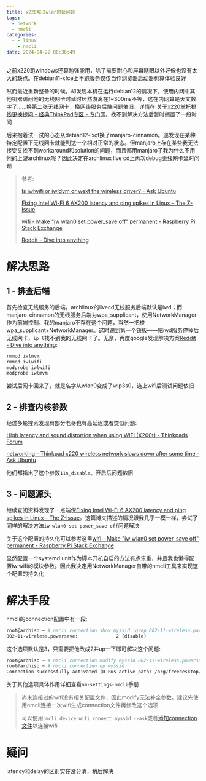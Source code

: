 ```yaml
---
title: x220解决wlan时延问题
tags:
  - network
  - nmcli
categories:
  - - linux
    - nmcli
date: 2024-04-22 00:36:49
---
```


之前x220跑windows还算勉强能用，除了需要耐心和屏幕瞎眼以外好像也没有太大的缺点。在debian11-xfce上不跑服务仅仅当作浏览器启动器也算体验良好

然而最近重新整备的时候，却发现本机在运行debian12的情况下，使用内网中其他机器访问他的无线网卡时延时居然游离在1~300ms不等，这在内网算是天文数字了......换第二张无线网卡，换网络服务后端问题依旧，详情在:[关于x220掌托排线更换提问 - 经典ThinkPad专区 - 专门网](https://www.ibmnb.com/thread-2048807-1-1.html)。找不到解决方法后暂时搁置了一段时间

后来抱着试一试的心态从debian12-lxqt换了manjaro-cinnamon。遂发现在某种特定配置下无线网卡就能到达一个相对正常的状态。但manjaro上存在某些我无法接受又找不到workaround和solution的问题，而且都用manjaro了我为什么不用他的上游archlinux呢？因此决定在archlinux live cd上再次debug无线网卡延时问题

> 参考:
> 
> [Is iwlwifi or iwldvm or wext the wireless driver? - Ask Ubuntu](https://askubuntu.com/questions/618283/is-iwlwifi-or-iwldvm-or-wext-the-wireless-driver)
> 
> [Fixing Intel Wi-Fi 6 AX200 latency and ping spikes in Linux &#8211; The Z-Issue](https://z-issue.com/wp/fixing-intel-wi-fi-6-ax200-latency-and-ping-spikes-in-linux/)
> 
> [wifi - Make &quot;iw wlan0 set power_save off&quot; permanent - Raspberry Pi Stack Exchange](https://raspberrypi.stackexchange.com/questions/96606/make-iw-wlan0-set-power-save-off-permanent)
> 
> [Reddit - Dive into anything](https://www.reddit.com/r/archlinux/comments/tbnyq4/iwd_device_wlan0_not_found_no_station_on_device/)

# 解决思路

## 1 - 排查后端

首先检查无线服务的后端。archlinux的livecd无线服务后端默认是iwd；而manjaro-cinnamon的无线服务后端为wpa_supplicant，使用NetworkManager作为前端控制。我的manjaro不存在这个问题，当然一把梭wpa_supplicant+NetworkManager。这时踢到第一个铁板——把iwd服务停掉后无线网卡，`ip l`找不到我的无线网卡了。无奈，再度google发现解决方案[Reddit - Dive into anything](https://www.reddit.com/r/archlinux/comments/tbnyq4/iwd_device_wlan0_not_found_no_station_on_device/):

```bash
rmmod iwlmvm
rmmod iwlwifi
modprobe iwlwifi
modprobe iwlmvm
```

尝试后网卡回来了，就是名字从wlan0变成了wlp3s0，连上wifi后测试问题依旧

## 2 - 排查内核参数

经过多轮搜索发现有部分老哥也有高延迟或者类似问题:

[High latency and sound distortion when using WiFi (X200t) - Thinkpads Forum](https://forum.thinkpads.com/viewtopic.php?t=120592)

[networking - Thinkpad x220 wireless network slows down after some time - Ask Ubuntu](https://askubuntu.com/questions/154916/thinkpad-x220-wireless-network-slows-down-after-some-time)

他们都指出了这个参数`11n_disable`。开启后问题依旧

## 3 - 问题源头

继续查阅资料发现了一点端倪[Fixing Intel Wi-Fi 6 AX200 latency and ping spikes in Linux &#8211; The Z-Issue](https://z-issue.com/wp/fixing-intel-wi-fi-6-ax200-latency-and-ping-spikes-in-linux/)。这篇博文描述的情况跟我几乎一模一样，尝试了同样的解决方法`iw wlan0 set power_save off`问题解决

关于这个配置的持久化可以参考这里[wifi - Make "iw wlan0 set power_save off" permanent - Raspberry Pi Stack Exchange](https://raspberrypi.stackexchange.com/questions/96606/make-iw-wlan0-set-power-save-off-permanent)

显然配置一个systemd unit作为脚本开机自启的方法有点笨重，并且我也懒得配置iwlwifi的模块参数。因此我决定用NetworkManager自带的nmcli工具来实现这个配置的持久化

# 解决手段

nmcli的connection配置中有一段:

```bash
root@archiso ~ # nmcli connection show myssid |grep 802-11-wireless.powersave
802-11-wireless.powersave:              2 (disable)
```

这个选项默认是3，只需要把他改成2并up一下即可解决这个问题:

```bash
root@archiso ~ # nmcli connection modify myssid 802-11-wireless.powersave 2
root@archiso ~ # nmcli connection up myssid
Connection successfully activated (D-Bus active path: /org/freedesktop/NetworkManager/ActiveConnection/7)
```

关于其他选项具体作用详细查看`nm-settings-nmcli`手册

> 尚未连接过的wifi没有相关配置文件，因此modify无法补全参数。建议先使用nmcli连接一次wifi生成connection文件再修改这个选项
> 
> 可以使用`nmcli device wifi connect myssid --ask`或者[添加connection文件](https://access.redhat.com/documentation/zh-cn/red_hat_enterprise_linux/8/html/configuring_and_managing_networking/proc_connecting-to-a-wifi-network-by-using-nmcli_assembly_managing-wifi-connections)以连接wifi

# 疑问

latency和delay的区别实在没分清，稍后解决
